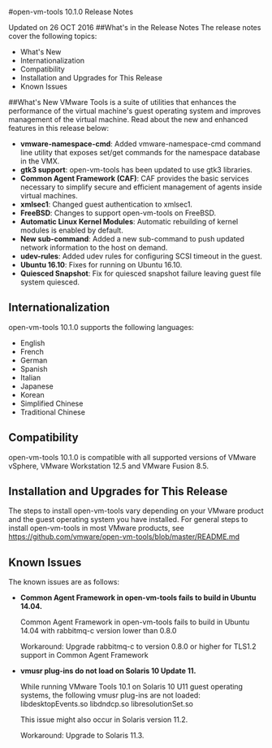 #open-vm-tools 10.1.0 Release Notes 

Updated on 26 OCT 2016
##What's in the Release Notes
The release notes cover the following topics: 

- What's New
- Internationalization
- Compatibility
- Installation and Upgrades for This Release
- Known Issues

##What's New 
VMware Tools is a suite of utilities that enhances the performance of the virtual machine's guest operating system and improves management of the virtual machine. Read about the new and enhanced features in this release below:

- **vmware-namespace-cmd**: Added vmware-namespace-cmd command line utility that exposes set/get commands for the namespace database in the VMX.
- **gtk3 support**: open-vm-tools has been updated to use gtk3 libraries.
- **Common Agent Framework (CAF)**: CAF provides the basic services necessary to simplify secure and efficient management of agents inside virtual machines.
- **xmlsec1**: Changed guest authentication to xmlsec1.
- **FreeBSD**: Changes to support open-vm-tools on FreeBSD.
- **Automatic Linux Kernel Modules**: Automatic rebuilding of kernel modules is enabled by default.
- **New sub-command**: Added a new sub-command to push updated network information to the host on demand.
- **udev-rules**: Added udev rules for configuring SCSI timeout in the guest.
- **Ubuntu 16.10**: Fixes for running on Ubuntu 16.10.
- **Quiesced Snapshot**: Fix for quiesced snapshot failure leaving guest file system quiesced.

## Internationalization 
open-vm-tools 10.1.0 supports the following languages:

- English 
- French 
- German 
- Spanish 
- Italian 
- Japanese 
- Korean 
- Simplified Chinese 
- Traditional Chinese

## Compatibility 
open-vm-tools 10.1.0 is compatible with all supported versions of VMware vSphere, VMware Workstation 12.5 and VMware Fusion 8.5.
## Installation and Upgrades for This Release 
The steps to install open-vm-tools vary depending on your VMware product and the guest operating system you have installed. For general steps to install open-vm-tools in most VMware products, see https://github.com/vmware/open-vm-tools/blob/master/README.md
## Known Issues 
The known issues are as follows:

- **Common Agent Framework in open-vm-tools fails to build in Ubuntu 14.04.**

    Common Agent Framework in open-vm-tools fails to build in Ubuntu 14.04 with rabbitmq-c version lower than 0.8.0

    Workaround: Upgrade rabbitmq-c to version 0.8.0 or higher for TLS1.2 support in Common Agent Framework

- **vmusr plug-ins do not load on Solaris 10 Update 11.**

    While running VMware Tools 10.1 on Solaris 10 U11 guest operating systems, the following vmusr plug-ins are not loaded:
        libdesktopEvents.so
        libdndcp.so
        libresolutionSet.so

    This issue might also occur in Solaris version 11.2.

    Workaround: Upgrade to Solaris 11.3. 

